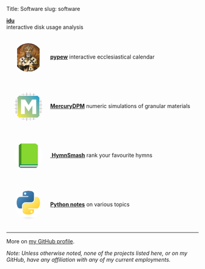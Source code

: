Title: Software
slug: software

**[idu](https://github.com/jftsang/idu)**  
interactive disk usage analysis

[<img src="/images/software-pypew.png" class="icon">**pypew**](https://pypew.herokuapp.com/) interactive ecclesiastical calendar

[<img src="/images/software-mdpm.png" class="icon">**MercuryDPM**](https://www.mercurydpm.org/) numeric simulations of granular materials


[<img src="/images/software-hymnsmash.png" class="icon"> 
**HymnSmash**](https://hymnsmash.herokuapp.com/) rank your favourite hymns

[<img src="/images/software-python.png" class="icon">**Python notes**](https://github.com/jftsang/python-notes) on various topics

<html>
<style>
img.icon {
object-fit: contain;
vertical-align: middle;
width: 75px;
max-height: 75px;
border-radius: 100%;
margin: 20px;
}
</style>
</html>

---

More on [my GitHub profile](https://github.com/jftsang).

_Note: Unless otherwise noted, none of the projects listed here, or on my GitHub, have any affiliation with any of my current employments._